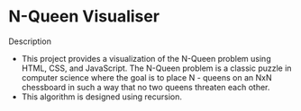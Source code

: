 # N-Queen Visualiser
 Description
- This project provides a visualization of the N-Queen problem using HTML, CSS, and JavaScript. The N-Queen problem is a classic puzzle in computer science where the goal is to place N - queens on an NxN chessboard in such a way that no two queens threaten each other.
- This algorithm is designed using recursion.
